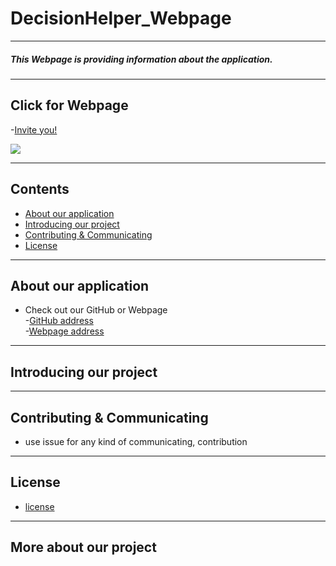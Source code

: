 # DecisionHelper_Webpage
----
##### This Webpage is providing information about the application.
----
## Click for Webpage
-[Invite you!](https://hanyang-erica-oss-dev-2020-undecided.github.io/DecisionHelper_Webpage/theme/index.html)

[![](DecisionHelper_Webpage/image/undecided_webpage.png)](https://hanyang-erica-oss-dev-2020-undecided.github.io/DecisionHelper_Webpage/theme/index.html)

----
## Contents
* [About our application](#about-our-application)
* [Introducing our project](#introducing-our-project)
* [Contributing & Communicating](#contributing--communicating)
* [License](#license)
----
## About our application
* Check out our GitHub or Webpage
<br>-[GitHub address](https://github.com/sonhl0723/Decision-Helper.git)</br>
-[Webpage address](https://hanyang-erica-oss-dev-2020-undecided.github.io/DecisionHelper_Webpage/theme/index.html)
----
## Introducing our project

----
## Contributing & Communicating
* use issue for any kind of communicating, contribution
----
## License
* [license](https://github.com/Hanyang-Erica-Oss-dev-2020-Undecided/DecisionHelper_Webpage/blob/develop/license.txt)
----
## More about our project
